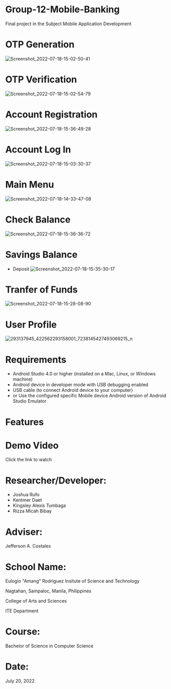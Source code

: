 # Group-12-Mobile-Banking
Final project in the Subject Mobile Application Development


# OTP Generation
![Screenshot_2022-07-18-15-02-50-41](https://user-images.githubusercontent.com/107467802/179890433-e5084d38-bfb4-49ce-9572-744171d821c6.jpg)

# OTP Verification
![Screenshot_2022-07-18-15-02-54-79](https://user-images.githubusercontent.com/107467802/179890456-99206937-ee85-4da5-bc51-eb10e032451d.jpg)

# Account Registration
![Screenshot_2022-07-18-15-36-49-28](https://user-images.githubusercontent.com/107467802/179891674-ccdcef07-7174-4a23-a801-85c5b2fc4009.jpg)

# Account Log In
![Screenshot_2022-07-18-15-03-30-37](https://user-images.githubusercontent.com/107467802/179891713-b28fa1af-1799-41fe-a2ff-23c9cba28043.jpg)

# Main Menu
![Screenshot_2022-07-18-14-33-47-08](https://user-images.githubusercontent.com/107467802/179890062-84ac4ea7-f493-4749-87c1-54e993a3acdb.jpg)

# Check Balance
![Screenshot_2022-07-18-15-36-36-72](https://user-images.githubusercontent.com/107467802/179891568-8d0928db-81fa-4e23-a0e5-26a436183d85.jpg)

# Savings Balance
 * Deposit
![Screenshot_2022-07-18-15-35-30-17](https://user-images.githubusercontent.com/107467802/179891339-242e4206-4139-4594-b9a8-b05a8d05ae2a.jpg)

# Tranfer of Funds
![Screenshot_2022-07-18-15-28-08-90](https://user-images.githubusercontent.com/107467802/179891084-e802e9df-6ae9-4337-8f03-9f26675aba3b.jpg)
 
# User Profile
![293137945_422562293158001_7238145427493069215_n](https://user-images.githubusercontent.com/107467802/179890400-d8c29214-df25-4db2-912b-b56f4ca188ba.jpg)

# Requirements
* Android Studio 4.0 or higher (installed on a Mac, Linux, or Windows machine)
* Android device in developer mode with USB debugging enabled
* USB cable (to connect Android device to your computer)
* or Use the configured specific Mobile device Android version of Android Studio Emulator

# Features

# Demo Video
Click the link to watch 

# Researcher/Developer:
  * Joshua Rufo
  * Kentmer Daet
  * Kingsley Alexis Tumbaga
  * Rizza Micah Bibay
  
# Adviser:
Jefferson A. Costales

# School Name:
Eulogio "Amang" Rodriguez Insitute of Science and Technology

Nagtahan, Sampaloc, Manila, Philippines

College of Arts and Sciences

ITE Department

# Course:
Bachelor of Science in Computer Science

# Date:
July 20, 2022
